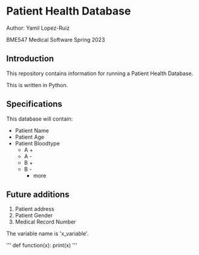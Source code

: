 # Patient Health Database

Author: Yamil Lopez-Ruiz

BME547 Medical Software Spring 2023

## Introduction
This repository contains information for running a Patient Health Database. 

This is written in Python. 

## Specifications
This database will contain:
* Patient Name
* Patient Age
* Patient Bloodtype
	- A +
	- A -
	- B +
	- B -
		* more
		
## Future additions
1. Patient address
1. Patient Gender
1. Medical Record Number

The variable name is 'x_variable'. 


'''
def function(x): 
	print(x)
'''
